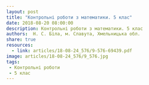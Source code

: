 ```yaml
---
layout: post
title: "Контрольні роботи з математики. 5 клас"
date: 2018-08-20 08:00:00
description: Контрольні роботи з математики. 5 клас
authors:  Н. С. Біла, м. Славута, Хмельницька обл.
share: true
resources:
  - link: articles/18-08-24_576/9-576-69439.pdf
image: articles/18-08-24_576/9_576.jpg
tags:
 - Контрольні роботи
 - 5 клас
---
```


